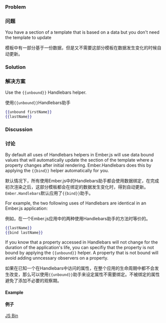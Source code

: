 ### Problem

### 问题

You have a section of a template that is based on a data but you don't need the template to update

模板中有一部分基于一份数据，但是又不需要这部分模板在数据发生变化的时候自动更新。

### Solution

### 解决方案

Use the `{{unbound}}` Handlebars helper.

使用`{{unbound}}`Handlebars助手

```handlebars
{{unbound firstName}}
{{lastName}}
```

### Discussion

### 讨论

By default all uses of Handlebars helpers in Ember.js will use data bound values that will automatically update
the section of the template where a property changes after initial rendering.  Ember.Handlebars does this by
applying the `{{bind}}` helper automatically for you.

默认情况下，所有使用Ember.js中的Handlebars助手都会使用数据绑定，在完成初次渲染之后，这部分模板都会在绑定的数据发生变化时，得到自动更新。`Ember.Handlebars`默认应用了`{{bind}}`助手。

For example, the two following uses of Handlebars are identical in an Ember.js application:

例如，在一个Ember.js应用中的两种使用Handlebars助手的方法时等价的。

```handlebars
{{lastName}}
{{bind lastName}}
```

If you know that a property accessed in Handlebars will not change for the duration of the application's
life, you can specifiy that the property is not bound by applying the `{{unbound}}` helper. A property
that is not bound will avoid adding unncessary observers on a property.

如果在已知一个在Handlebars中访问的属性，在整个应用的生命周期中都不会发生改变，那么可以使用`{{unbound}}`助手来设定属性不需要绑定。不被绑定的属性避免了添加不必要的观察期。

#### Example

#### 例子

<a class="jsbin-embed" href="http://emberjs.jsbin.com/ayUkOWo/3/edit?output">JS Bin</a>
